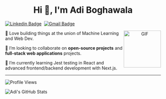 <h1 align="center">Hi 👋, I'm Adi Boghawala</h1>

[![Linkedin Badge](https://img.shields.io/badge/linkedin%20-%230077B5.svg?&style=for-the-badge&logo=linkedin&logoColor=white)][linkedin]&nbsp;
[![Gmail Badge](https://img.shields.io/badge/-gmail-EA4335?style=for-the-badge&logo=Gmail&logoColor=white)][mail]

<div align="center">
  <img align="right" height="120px" alt="GIF" src="https://media.giphy.com/media/zVb0n3YCIAFLTxOsd5/giphy.gif" />
</div>

🤖 Love building things at the union of Machine Learning and Web Dev.

👯 I’m looking to collaborate on **open-source projects** and **full-stack web applications** projects.

🌱 I’m currently learning Jest testing in React and advanced frontend/backend development with Next.js.

---

![Profile Views](https://komarev.com/ghpvc/?username=Adi-204)

![Adi's GitHub Stats](https://github-readme-stats.vercel.app/api?username=Adi-204&show_icons=true)  


[linkedin]: https://www.linkedin.com/in/adi-boghawala/
[mail]: mailto:boghawalaadi@gmail.com
